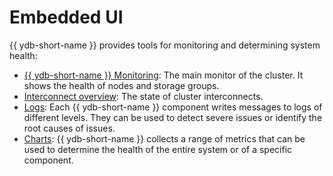 # Embedded UI

{{ ydb-short-name }} provides tools for monitoring and determining system health:

* [{{ ydb-short-name }} Monitoring](ydb_monitoring.md): The main monitor of the cluster. It shows the health of nodes and storage groups.
* [Interconnect overview](interconnect_overview.md): The state of cluster interconnects.
* [Logs](logs.md): Each {{ ydb-short-name }} component writes messages to logs of different levels. They can be used to detect severe issues or identify the root causes of issues.
* [Charts](charts.md): {{ ydb-short-name }} collects a range of metrics that can be used to determine the health of the entire system or of a specific component.

